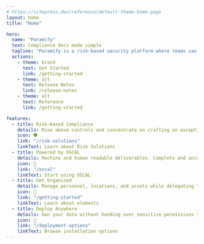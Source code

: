 ```yaml
---
# https://vitepress.dev/reference/default-theme-home-page
layout: home
title: "Home"

hero:
  name: "Paramify"
  text: Compliance docs made simple
  tagline: "Paramify is a risk-based security platform where teams can quickly organize an infosec strategy and automate compliance deliverables."
  actions:
    - theme: brand
      text: Get Started
      link: /getting-started
    - theme: alt
      text: Release Notes
      link: /release-notes
    - theme: alt
      text: Reference
      link: /getting-started

features:
  - title: Risk-based Compliance
    details: Rise above controls and concentrate on crafting an exceptional security strategy.
    icon: 🛡️
    link: "/risk-solutions"
    linkText: Learn about Risk Solutions
  - title: Powered by OSCAL
    details: Machine and human readable deliverables. Complete and accurate every time.
    icon: 🤖
    link: "/oscal"
    linkText: Start using OSCAL
  - title: Get Organized
    details: Manage personnel, locations, and assets while delegating tasks and responsibilities.
    icon: 📝
    link: "/getting-started"
    linkText: Learn about elements
  - title: Deploy Anywhere
    details: Own your data without handing over sensitive permissions to privileged agents.
    icon: 🚀
    link: "/deployment-options"
    linkText: Browse installation options
---
```


